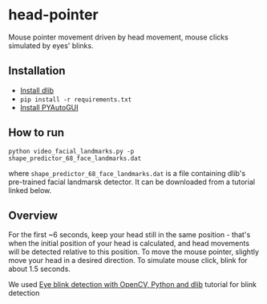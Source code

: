 # head-pointer

Mouse pointer movement driven by head movement, mouse clicks simulated by eyes' blinks.

## Installation

- [Install dlib](https://www.pyimagesearch.com/2017/03/27/how-to-install-dlib/)
- `pip install -r requirements.txt`
- [Install PYAutoGUI](http://pyautogui.readthedocs.io/en/latest/install.html)

## How to run

`python video_facial_landmarks.py -p shape_predictor_68_face_landmarks.dat`

where `shape_predictor_68_face_landmarks.dat` is a file containing dlib's pre-trained facial landmarsk detector. It can be downloaded from a tutorial linked below.

## Overview

For the first ~6 seconds, keep your head still in the same position - that's when the initial position of your head is calculated, and head movements will be detected relative to this position.
To move the mouse pointer, slightly move your head in a desired direction.
To simulate mouse click, blink for about 1.5 seconds.

We used [Eye blink detection with OpenCV, Python and dlib](https://www.pyimagesearch.com/2017/04/24/eye-blink-detection-opencv-python-dlib) tutorial for blink detection
